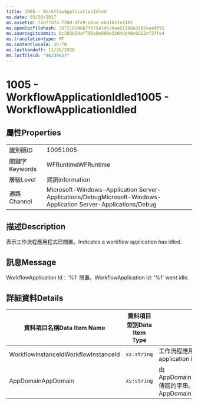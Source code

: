 ```yaml
---
title: 1005 - WorkflowApplicationIdled
ms.date: 03/30/2017
ms.assetid: 74d77dfa-f20d-4fe9-a6ae-e6d1b5fe4182
ms.openlocfilehash: 3b7210246b7fb754145c8aa6128da3183cea9f91
ms.sourcegitcommit: bc293b14af795e0e999e3304dd40c0222cf2ffe4
ms.translationtype: MT
ms.contentlocale: zh-TW
ms.lasthandoff: 11/26/2020
ms.locfileid: "96239857"
---
```

# <a name="1005---workflowapplicationidled"></a><span data-ttu-id="7e7f3-102">1005 - WorkflowApplicationIdled</span><span class="sxs-lookup"><span data-stu-id="7e7f3-102">1005 - WorkflowApplicationIdled</span></span>

## <a name="properties"></a><span data-ttu-id="7e7f3-103">屬性</span><span class="sxs-lookup"><span data-stu-id="7e7f3-103">Properties</span></span>  
  
|||  
|-|-|  
|<span data-ttu-id="7e7f3-104">識別碼</span><span class="sxs-lookup"><span data-stu-id="7e7f3-104">ID</span></span>|<span data-ttu-id="7e7f3-105">1005</span><span class="sxs-lookup"><span data-stu-id="7e7f3-105">1005</span></span>|  
|<span data-ttu-id="7e7f3-106">關鍵字</span><span class="sxs-lookup"><span data-stu-id="7e7f3-106">Keywords</span></span>|<span data-ttu-id="7e7f3-107">WFRuntime</span><span class="sxs-lookup"><span data-stu-id="7e7f3-107">WFRuntime</span></span>|  
|<span data-ttu-id="7e7f3-108">層級</span><span class="sxs-lookup"><span data-stu-id="7e7f3-108">Level</span></span>|<span data-ttu-id="7e7f3-109">資訊</span><span class="sxs-lookup"><span data-stu-id="7e7f3-109">Information</span></span>|  
|<span data-ttu-id="7e7f3-110">通路</span><span class="sxs-lookup"><span data-stu-id="7e7f3-110">Channel</span></span>|<span data-ttu-id="7e7f3-111">Microsoft-Windows-Application Server-Applications/Debug</span><span class="sxs-lookup"><span data-stu-id="7e7f3-111">Microsoft-Windows-Application Server-Applications/Debug</span></span>|  
  
## <a name="description"></a><span data-ttu-id="7e7f3-112">描述</span><span class="sxs-lookup"><span data-stu-id="7e7f3-112">Description</span></span>  

 <span data-ttu-id="7e7f3-113">表示工作流程應用程式已閒置。</span><span class="sxs-lookup"><span data-stu-id="7e7f3-113">Indicates a workflow application has idled.</span></span>  
  
## <a name="message"></a><span data-ttu-id="7e7f3-114">訊息</span><span class="sxs-lookup"><span data-stu-id="7e7f3-114">Message</span></span>  

 <span data-ttu-id="7e7f3-115">WorkflowApplication Id：'%1' 閒置。</span><span class="sxs-lookup"><span data-stu-id="7e7f3-115">WorkflowApplication Id: '%1' went idle.</span></span>  
  
## <a name="details"></a><span data-ttu-id="7e7f3-116">詳細資料</span><span class="sxs-lookup"><span data-stu-id="7e7f3-116">Details</span></span>  
  
|<span data-ttu-id="7e7f3-117">資料項目名稱</span><span class="sxs-lookup"><span data-stu-id="7e7f3-117">Data Item Name</span></span>|<span data-ttu-id="7e7f3-118">資料項目型別</span><span class="sxs-lookup"><span data-stu-id="7e7f3-118">Data Item Type</span></span>|<span data-ttu-id="7e7f3-119">描述</span><span class="sxs-lookup"><span data-stu-id="7e7f3-119">Description</span></span>|  
|--------------------|--------------------|-----------------|  
|<span data-ttu-id="7e7f3-120">WorkflowInstanceId</span><span class="sxs-lookup"><span data-stu-id="7e7f3-120">WorkflowInstanceId</span></span>|`xs:string`|<span data-ttu-id="7e7f3-121">工作流程應用程式 ID</span><span class="sxs-lookup"><span data-stu-id="7e7f3-121">The workflow application id</span></span>|  
|<span data-ttu-id="7e7f3-122">AppDomain</span><span class="sxs-lookup"><span data-stu-id="7e7f3-122">AppDomain</span></span>|`xs:string`|<span data-ttu-id="7e7f3-123">由 AppDomain.CurrentDomain.FriendlyName 傳回的字串。</span><span class="sxs-lookup"><span data-stu-id="7e7f3-123">The string returned by AppDomain.CurrentDomain.FriendlyName.</span></span>|
